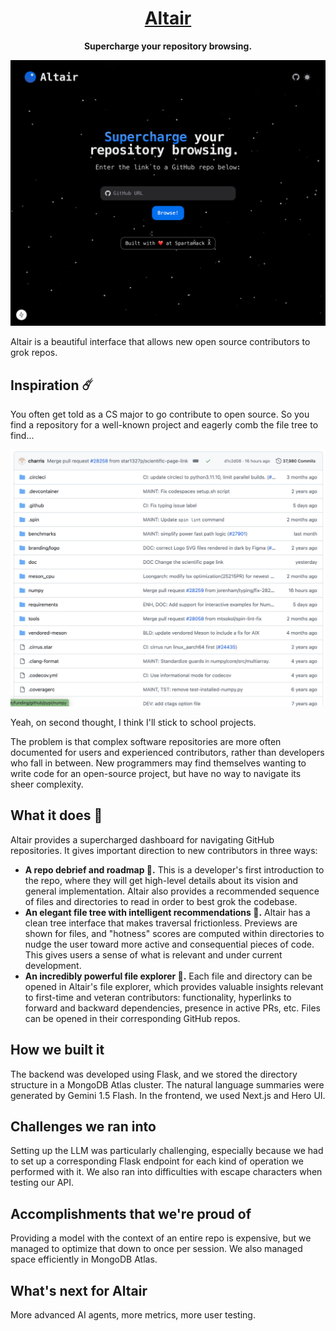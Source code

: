 <h1 align="center">
<a href="https://devpost.com/software/cascade-xrfscu">Altair</a>
</h1>

<p align="center"><strong>Supercharge your repository browsing.</strong></p>

![screenshot](frontend/public/screenshot.png)

Altair is a beautiful interface that allows new open source contributors to grok repos.

## Inspiration ☄️
You often get told as a CS major to go contribute to open source. So you find a repository for a well-known project and eagerly comb the file tree to find...

![numpy repo](frontend/public/numpy.png)

Yeah, on second thought, I think I'll stick to school projects.

The problem is that complex software repositories are more often documented for users and experienced contributors, rather than developers who fall in between. New programmers may find themselves wanting to write code for an open-source project, but have no way to navigate its sheer complexity.

## What it does 🧠
Altair provides a supercharged dashboard for navigating GitHub repositories. It gives important direction to new contributors in three ways:
* **A repo debrief and roadmap 📖.** This is a developer's first introduction to the repo, where they will get high-level details about its vision and general implementation. Altair also provides a recommended sequence of files and directories to read in order to best grok the codebase.
* **An elegant file tree with intelligent recommendations 🌲.** Altair has a clean tree interface that makes traversal frictionless. Previews are shown for files, and "hotness" scores are computed within directories to nudge the user toward more active and consequential pieces of code. This gives users a sense of what is relevant and under current development.
* **An incredibly powerful file explorer 🧭.** Each file and directory can be opened in Altair's file explorer, which provides valuable insights relevant to first-time and veteran contributors: functionality, hyperlinks to forward and backward dependencies, presence in active PRs, etc. Files can be opened in their corresponding GitHub repos.

## How we built it
The backend was developed using Flask, and we stored the directory structure in a MongoDB Atlas cluster. The natural language summaries were generated by Gemini 1.5 Flash. In the frontend, we used Next.js and Hero UI.

## Challenges we ran into
Setting up the LLM was particularly challenging, especially because we had to set up a corresponding Flask endpoint for each kind of operation we performed with it. We also ran into difficulties with escape characters when testing our API.

## Accomplishments that we're proud of
Providing a model with the context of an entire repo is expensive, but we managed to optimize that down to once per session. We also managed space efficiently in MongoDB Atlas.

## What's next for Altair
More advanced AI agents, more metrics, more user testing.
